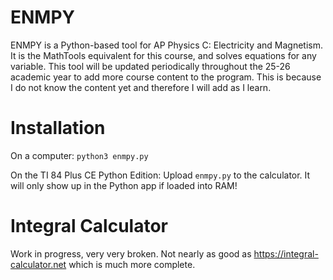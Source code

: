 # ENMPY
ENMPY is a Python-based tool for AP Physics C: Electricity and Magnetism. It is the MathTools equivalent for this course, and solves equations for any variable. This tool will be updated periodically throughout the 25-26 academic year to add more course content to the program. This is because I do not know the content yet and therefore I will add as I learn. 

# Installation
On a computer: 
```python3 enmpy.py```

On the TI 84 Plus CE Python Edition:
Upload ```enmpy.py``` to the calculator. It will only show up in the Python app if loaded into RAM! 

# Integral Calculator
Work in progress, very very broken. Not nearly as good as https://integral-calculator.net which is much more complete. 